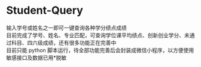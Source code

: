 # Student-Query
输入学号或姓名之一即可一键查询各种学分绩点成绩  
目前完成了学号、姓名、专业匹配，可查询学位课平均绩点、创新创业学分、未通过科目、四六级成绩，还有很多功能正在完善中  
目前只能 python 脚本运行，待全部功能完善后会封装成微信小程序，以方便使用  
敏感接口及数据已用\*脱敏
